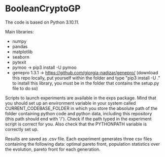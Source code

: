 # BooleanCryptoGP

The code is based on Python 3.10.11.

Main libraries:
- numpy
- pandas
- matplotlib
- seaborn
- pytexit
- pymoo -> pip3 install -U pymoo
- genepro 1.3.1 -> https://github.com/giorgia-nadizar/genepro/ (download this repo locally, put yourself within the folder and type "pip3 install -U ." to install this library, you must be in the folder that contains the setup.py file to do so)

Scripts to launch experiments are available in the exps package.
Mind that you should set up an environment variable in your system called CURRENT_CODEBASE_FOLDER in which you store the absolute path of the folder containing python code and python data, including this repository (this path should end with '/'). Check if the path typed in the experiment script is correct for you. Also check that the PYTHONPATH variable is correctly set up.

Results are saved as .csv file. Each experiment generates three csv files containing the following data: optimal pareto front, population statistics over the evolution, pareto front for each generation.

